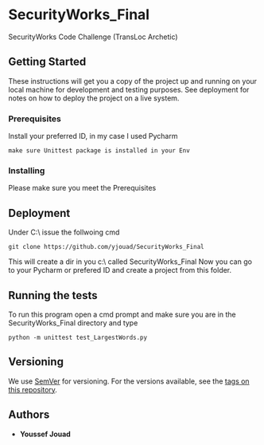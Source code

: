 # SecurityWorks_Final


SecurityWorks Code Challenge (TransLoc Archetic) 

## Getting Started

These instructions will get you a copy of the project up and running on your local machine for development and testing purposes. See deployment for notes on how to deploy the project on a live system.

### Prerequisites

Install your preferred ID, in my case I used Pycharm

```
make sure Unittest package is installed in your Env

```


### Installing

Please make sure you meet the Prerequisites


## Deployment

Under C:\ issue the follwoing cmd

```
git clone https://github.com/yjouad/SecurityWorks_Final
```
This will create a dir in you c:\ called SecurityWorks_Final
Now you can go to your Pycharm or prefered ID and create a project from this folder.



## Running the tests

To run this program open a cmd prompt and make sure you are in the SecurityWorks_Final directory and type
```
python -m unittest test_LargestWords.py

```




## Versioning

We use [SemVer](http://semver.org/) for versioning. For the versions available, see the [tags on this repository](https://github.com/your/project/tags). 

## Authors

* **Youssef Jouad** 


